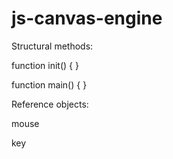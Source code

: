 # js-canvas-engine


Structural methods:

function init() { }

function main() { }

Reference objects:

mouse

key